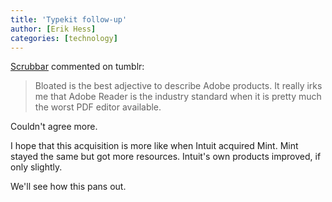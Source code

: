```yaml
---
title: 'Typekit follow-up'
author: [Erik Hess]
categories: [technology]
---
```

[Scrubbar][1] commented on tumblr:

   [1]: http://scrubbar.tumblr.com/

> Bloated is the best adjective to describe Adobe products. It really irks me that Adobe Reader is the industry standard when it is pretty much the worst PDF editor available.

Couldn't agree more.

I hope that this acquisition is more like when Intuit acquired Mint. Mint stayed the same but got more resources. Intuit's own products improved, if only slightly.

We'll see how this pans out.